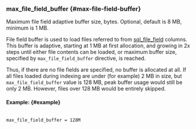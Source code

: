 ### max_file_field_buffer {#max-file-field-buffer}

Maximum file field adaptive buffer size, bytes. Optional, default is 8 MB, minimum is 1 MB.

File field buffer is used to load files referred to from [sql_file_field](../../data_source_configuration_options/sqlfile_field.md) columns. This buffer is adaptive, starting at 1 MB at first allocation, and growing in 2x steps until either file contents can be loaded, or maximum buffer size, specified by `max_file_field_buffer` directive, is reached.

Thus, if there are no file fields are specified, no buffer is allocated at all. If all files loaded during indexing are under (for example) 2 MB in size, but `max_file_field_buffer` value is 128 MB, peak buffer usage would still be only 2 MB. However, files over 128 MB would be entirely skipped.

#### Example: {#example}

```

max_file_field_buffer = 128M

```
